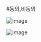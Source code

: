#동의,비동의

![image](https://github.com/YENAZIGMINA/Publilshing/assets/129706758/1eeaccf3-0089-4edd-826c-af62ff8381fb)


![image](https://github.com/YENAZIGMINA/Publilshing/assets/129706758/00e7c14c-56af-45f3-b39f-111ac356edd4)
